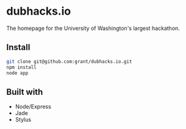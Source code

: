 # dubhacks.io

The homepage for the University of Washington's largest hackathon.

## Install
```bash
git clone git@github.com:grant/dubhacks.io.git
npm install
node app
```

## Built with
- Node/Express
- Jade
- Stylus